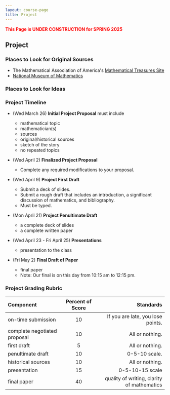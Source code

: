 ```yaml
---
layout: course-page
title: Project
---
```

<span style="color:red">**This Page is UNDER CONSTRUCTION for SPRING 2025**</span>

## Project

### Places to Look for Original Sources

* The Mathematical Association of America's [Mathematical Treasures Site](https://old.maa.org/press/periodicals/convergence/index-to-mathematical-treasures)
* [National Museum of Mathematics](https://history-of-mathematics.org/)

### Places to Look for Ideas



### Project Timeline

* (Wed March 26) **Initial Project Proposal** must include
  * mathematical topic
  * mathematician(s)
  * sources
  * original/historical sources
  * sketch of the story
  * no repeated topics

* (Wed April 2) **Finalized Project Proposal**
  * Complete any required modifications to your proposal.

* (Wed April 9) **Project First Draft**
  * Submit a deck of slides.
  * Submit a rough draft that includes an introduction, a significant discussion of mathematics, and bibliography.
  * Must be typed.

* (Mon April 21) **Project Penultimate Draft**
  * a complete deck of slides
  * a complete written paper
  
* (Wed April 23 - Fri April 25) **Presentations**
  * presentation to the class

* (Fri May 2) **Final Draft of Paper**
  * final paper
  * Note: Our final is on this day from 10:15 am to 12:15 pm.
  
### Project Grading Rubric

| Component | Percent of Score | Standards |
|:-----------|:---------------:|-------------:|
| on-time submission | 10 | If you are late, you lose points.|
| complete negotiated proposal | 10 | All or nothing.|
| first draft | 5 | All or nothing. |
| penultimate draft | 10 | 0-5-10 scale. |
| historical sources | 10 | All or nothing. |
| presentation | 15 | 0-5-10-15 scale |
| final paper | 40 | quality of writing, clarity of mathematics|


<div style="padding-bottom: 40px"></div>

